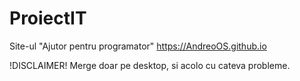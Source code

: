 # ProiectIT
Site-ul "Ajutor pentru programator"
https://AndreoOS.github.io

!DISCLAIMER! Merge doar pe desktop, si acolo cu cateva probleme.